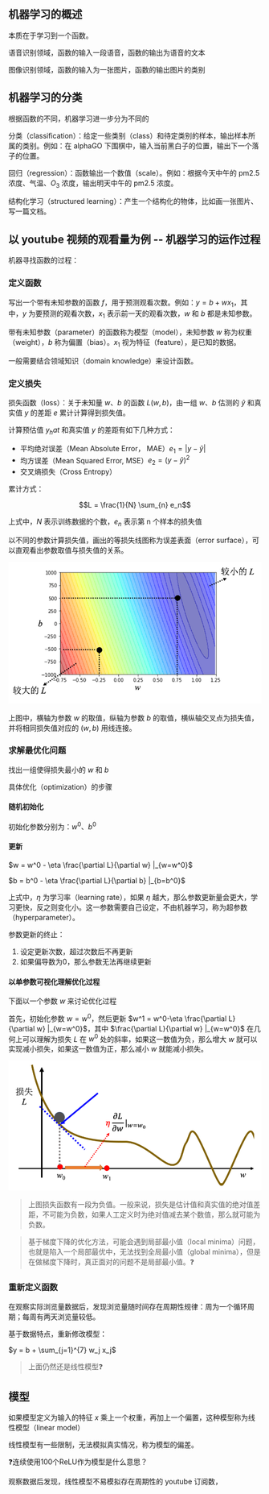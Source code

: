 
## 机器学习的概述

本质在于学习到一个函数。

语音识别领域，函数的输入一段语音，函数的输出为语音的文本

图像识别领域，函数的输入为一张图片，函数的输出图片的类别


## 机器学习的分类

根据函数的不同，机器学习进一步分为不同的

分类（classification）：给定一些类别（class）和待定类别的样本，输出样本所属的类别。例如：在 alphaGO 下围棋中，输入当前黑白子的位置，输出下一个落子的位置。

回归（regression）：函数输出一个数值（scale）。例如：根据今天中午的 pm2.5 浓度、气温、$O_3$ 浓度，输出明天中午的 pm2.5 浓度。

结构化学习（structured learning）：产生一个结构化的物体，比如画一张图片、写一篇文档。


## 以 youtube 视频的观看量为例 -- 机器学习的运作过程

机器寻找函数的过程：

### 定义函数

写出一个带有未知参数的函数 $f$，用于预测观看次数。例如：$y = b + wx_1$，其中，$y$ 为要预测的观看次数，$x_1$ 表示前一天的观看次数，$w$ 和 $b$ 都是未知参数。

带有未知参数（parameter）的函数称为模型（model），未知参数 $w$ 称为权重（weight），$b$ 称为偏置（bias）。$x_1$ 视为特征（feature），是已知的数据。

一般需要结合领域知识（domain knowledge）来设计函数。

### 定义损失

损失函数（loss）：关于未知量 $w$、$b$ 的函数 $L(w, b)$，由一组 $w$、$b$ 估测的 $\hat{y}$ 和真实值 $y$ 的差距 $e$ 累计计算得到损失值。

计算预估值 $y_hat$ 和真实值 $y$ 的差距有如下几种方式：
 - 平均绝对误差（Mean Absolute Error， MAE）$e_1 = |y-\hat{y}|$
 - 均方误差（Mean Squared Error, MSE）$e_2 = (y-\hat{y})^2$
 - 交叉熵损失（Cross Entropy）

累计方式：

$$L = \frac{1}{N} \sum_{n} e_n$$

上式中，$N$ 表示训练数据的个数，$e_n$ 表示第 n 个样本的损失值

以不同的参数计算损失值，画出的等损失线图称为误差表面（error surface），可以直观看出参数取值与损失值的关系。

![](https://raw.githubusercontent.com/InTheFuture7/attachment/main/202507311112689.png)

上图中，横轴为参数 $w$ 的取值，纵轴为参数 $b$ 的取值，横纵轴交叉点为损失值，并将相同损失值对应的 $(w, b)$ 用线连接。


### 求解最优化问题

找出一组使得损失最小的 $w$ 和 $b$

具体优化（optimization）的步骤

#### 随机初始化

初始化参数分别为：$w^0$、$b^0$

#### 更新

$w = w^0 - \eta \frac{\partial L}{\partial w} |_{w=w^0}$

$b = b^0 - \eta \frac{\partial L}{\partial b} |_{b=b^0}$

上式中，$\eta$ 为学习率（learning rate），如果 $\eta$ 越大，那么参数更新量会更大，学习更快，反之则变化小。这一参数需要自己设定，不由机器学习，称为超参数（hyperparameter）。

参数更新的终止：
1. 设定更新次数，超过次数后不再更新
2. 如果偏导数为0，那么参数无法再继续更新


#### 以单参数可视化理解优化过程

下面以一个参数 $w$ 来讨论优化过程

首先，初始化参数 $w=w^0$，然后更新 $w^1 = w^0-\eta \frac{\partial L}{\partial w} |_{w=w^0}$，其中 $\frac{\partial L}{\partial w} |_{w=w^0}$ 在几何上可以理解为损失 $L$ 在 $w^0$ 处的斜率，如果这一数值为负，那么增大 $w$ 就可以实现减小损失，如果这一数值为正，那么减小 $w$ 就能减小损失。

![](https://raw.githubusercontent.com/InTheFuture7/attachment/main/202507311910122.png)

> 上图损失函数有一段为负值。一般来说，损失是估计值和真实值的绝对值差距，不可能为负数，如果人工定义时为绝对值减去某个数值，那么就可能为负数。

> 基于梯度下降的优化方法，可能会遇到局部最小值（local minima）问题，也就是陷入一个局部最优中，无法找到全局最小值（global minima），但是在做梯度下降时，真正面对的问题不是局部最小值。❓


### 重新定义函数

在观察实际浏览量数据后，发现浏览量随时间存在周期性规律：周为一个循环周期；每周有两天浏览量较低。

基于数据特点，重新修改模型：

$y = b + \sum_{j=1}^{7} w_j x_j$

> 上面仍然还是线性模型❓


## 模型

如果模型定义为输入的特征 $x$ 乘上一个权重，再加上一个偏置，这种模型称为线性模型（linear model）

线性模型有一些限制，无法模拟真实情况，称为模型的偏差。






❓连续使用100个ReLU作为模型是什么意思？



观察数据后发现，线性模型不易模拟存在周期性的 youtube 订阅数，